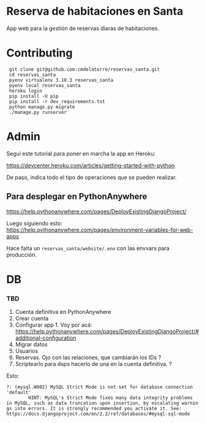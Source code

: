 # Reserva de habitaciones en Santa

App web para la gestión de reservas diaras de habitaciones.

# Contributing

```
 git clone git@github.com:cmdelatorre/reservas_santa.git
 cd reservas_santa
 pyenv virtualenv 3.10.3 reservas_santa
 pyenv local reservas_santa
 heroku login
 pip install -U pip
 pip install -r dev_requirements.txt
 python manage.py migrate
 ./manage.py runserver
 ```

# Admin

Seguí este tutorial para poner en marcha la app en Heroku:

https://devcenter.heroku.com/articles/getting-started-with-python

De paso, indica todo el tipo de operaciones que se pueden realizar.

## Para desplegar en PythonAnywhere

https://help.pythonanywhere.com/pages/DeployExistingDjangoProject/

Luego siguiendo esto: https://help.pythonanywhere.com/pages/environment-variables-for-web-apps

Hace falta un `reservas_santa/website/.env` con las envvars para producción.

# DB


### TBD
1. Cuenta definitiva en PythonAnywhere
  1. Crear cuenta
  2. Configurar app
    1. Voy por acá: https://help.pythonanywhere.com/pages/DeployExistingDjangoProject/#additional-configuration
1. Migrar datos
  1. Usuarios
  2. Reservas. Ojo con las relaciones, que cambiarán los IDs ?
  3. Scriptearlo para dsps hacerlo de una en la cuenta definitiva. ?


Esto:
```
?: (mysql.W002) MySQL Strict Mode is not set for database connection 'default'
        HINT: MySQL's Strict Mode fixes many data integrity problems in MySQL, such as data truncation upon insertion, by escalating warnin
gs into errors. It is strongly recommended you activate it. See: https://docs.djangoproject.com/en/2.2/ref/databases/#mysql-sql-mode
```
